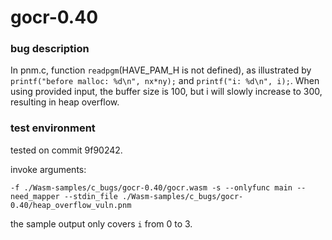 # gocr-0.40

### bug description

In pnm.c, function `readpgm`(HAVE_PAM_H is not defined), as illustrated by `printf("before malloc: %d\n", nx*ny);` and `printf("i: %d\n", i);`. When using provided input, the buffer size is 100, but i will slowly increase to 300, resulting in heap overflow.

### test environment

tested on commit 9f90242.

invoke arguments:
```
-f ./Wasm-samples/c_bugs/gocr-0.40/gocr.wasm -s --onlyfunc main --need_mapper --stdin_file ./Wasm-samples/c_bugs/gocr-0.40/heap_overflow_vuln.pnm
```

the sample output only covers `i` from 0 to 3.
